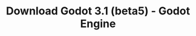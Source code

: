 ---
# Generated by /tools/generators/src/download_archive_generator !!! do not edit by hand !!!
title: 'Download Godot 3.1 (beta5) - Godot Engine'
type: 'download/archive'
name: '3.1'
flavor: 'beta5'
release_date: '2019-02-17T03:00:00-00:00'
release_notes: 'article/dev-snapshot-godot-3-1-beta-5/'
primaryPlatforms:
  - 'android.apk'
  - 'linux.64'
  - 'macos.universal'
  - 'windows.64'
  - 'linux_server.headless.64'
  - 'web'
  - 'templates'
links:
  android.apk:
    name: 'android.apk'
    title: 'Android'
    caption: 'Universal APK (ARM64 + ARMv7 + x86_64 + x86)'
    tags:
      - 'APK download'
      - 'ARM64/v7'
      - 'x86 (64 & 32 bit)'
    hosts:
      github_builds:
        regular: 'https://github.com/godotengine/godot-builds/releases/download/3.1-beta5/Godot_v3.1-beta5_android_editor.apk'
        mono: '#'
      github:
        regular: 'https://github.com/godotengine/godot/releases/download/3.1-beta5/Godot_v3.1-beta5_android_editor.apk'
        mono: '#'
  linux.64:
    name: 'linux.64'
    title: 'Linux'
    caption: 'Standard (x86_64)'
    tags:
      - '64 bit'
    hosts:
      github_builds:
        regular: 'https://github.com/godotengine/godot-builds/releases/download/3.1-beta5/Godot_v3.1-beta5_x11.64.zip'
        mono: 'https://github.com/godotengine/godot-builds/releases/download/3.1-beta5/Godot_v3.1-beta5_mono_x11_64.zip'
      github:
        regular: 'https://github.com/godotengine/godot/releases/download/3.1-beta5/Godot_v3.1-beta5_x11.64.zip'
        mono: 'https://github.com/godotengine/godot/releases/download/3.1-beta5/Godot_v3.1-beta5_mono_x11_64.zip'
  macos.universal:
    name: 'macos.universal'
    title: 'macOS'
    caption: 'Universal (x86_64 + Apple Silicon)'
    tags:
      - 'Intel/Apple Silicon'
      - '64 bit'
    hosts:
      github_builds:
        regular: 'https://github.com/godotengine/godot-builds/releases/download/3.1-beta5/Godot_v3.1-beta5_osx.universal.zip'
        mono: 'https://github.com/godotengine/godot-builds/releases/download/3.1-beta5/Godot_v3.1-beta5_mono_osx.universal.zip'
      github:
        regular: 'https://github.com/godotengine/godot/releases/download/3.1-beta5/Godot_v3.1-beta5_osx.universal.zip'
        mono: 'https://github.com/godotengine/godot/releases/download/3.1-beta5/Godot_v3.1-beta5_mono_osx.universal.zip'
  windows.64:
    name: 'windows.64'
    title: 'Windows'
    caption: 'Standard (x86_64)'
    tags:
      - '64 bit'
    hosts:
      github_builds:
        regular: 'https://github.com/godotengine/godot-builds/releases/download/3.1-beta5/Godot_v3.1-beta5_win64.exe.zip'
        mono: 'https://github.com/godotengine/godot-builds/releases/download/3.1-beta5/Godot_v3.1-beta5_mono_win64.zip'
      github:
        regular: 'https://github.com/godotengine/godot/releases/download/3.1-beta5/Godot_v3.1-beta5_win64.exe.zip'
        mono: 'https://github.com/godotengine/godot/releases/download/3.1-beta5/Godot_v3.1-beta5_mono_win64.zip'
  linux_server.headless.64:
    name: 'linux_server.headless.64'
    title: 'Linux Server'
    caption: 'Headless (x86_64)'
    tags:
      - '64 bit'
      - 'Headless'
    hosts:
      github_builds:
        regular: 'https://github.com/godotengine/godot-builds/releases/download/3.1-beta5/Godot_v3.1-beta5_linux_headless.64.zip'
        mono: 'https://github.com/godotengine/godot-builds/releases/download/3.1-beta5/Godot_v3.1-beta5_mono_linux_headless_64.zip'
      github:
        regular: 'https://github.com/godotengine/godot/releases/download/3.1-beta5/Godot_v3.1-beta5_linux_headless.64.zip'
        mono: 'https://github.com/godotengine/godot/releases/download/3.1-beta5/Godot_v3.1-beta5_mono_linux_headless_64.zip'
  web:
    name: 'web'
    title: 'Web editor'
    caption: ''
    tags:
      - 'Self-hosted'
      - 'Cross-platform'
    hosts:
      github_builds:
        regular: 'https://github.com/godotengine/godot-builds/releases/download/3.1-beta5/Godot_v3.1-beta5_web_editor.zip'
        mono: '#'
      github:
        regular: 'https://github.com/godotengine/godot/releases/download/3.1-beta5/Godot_v3.1-beta5_web_editor.zip'
        mono: '#'
  linux.32:
    name: 'linux.32'
    title: 'Linux'
    caption: 'Standard (x86)'
    tags:
      - '32 bit'
    hosts:
      github_builds:
        regular: 'https://github.com/godotengine/godot-builds/releases/download/3.1-beta5/Godot_v3.1-beta5_x11.32.zip'
        mono: 'https://github.com/godotengine/godot-builds/releases/download/3.1-beta5/Godot_v3.1-beta5_mono_x11_32.zip'
      github:
        regular: 'https://github.com/godotengine/godot/releases/download/3.1-beta5/Godot_v3.1-beta5_x11.32.zip'
        mono: 'https://github.com/godotengine/godot/releases/download/3.1-beta5/Godot_v3.1-beta5_mono_x11_32.zip'
  windows.32:
    name: 'windows.32'
    title: 'Windows'
    caption: 'Standard (x86)'
    tags:
      - '32 bit'
    hosts:
      github_builds:
        regular: 'https://github.com/godotengine/godot-builds/releases/download/3.1-beta5/Godot_v3.1-beta5_win32.exe.zip'
        mono: 'https://github.com/godotengine/godot-builds/releases/download/3.1-beta5/Godot_v3.1-beta5_mono_win32.zip'
      github:
        regular: 'https://github.com/godotengine/godot/releases/download/3.1-beta5/Godot_v3.1-beta5_win32.exe.zip'
        mono: 'https://github.com/godotengine/godot/releases/download/3.1-beta5/Godot_v3.1-beta5_mono_win32.zip'
  linux_server.64:
    name: 'linux_server.64'
    title: 'Linux Server'
    caption: 'Standard (x86_64)'
    tags:
      - '64 bit'
    hosts:
      github_builds:
        regular: 'https://github.com/godotengine/godot-builds/releases/download/3.1-beta5/Godot_v3.1-beta5_linux_server.64.zip'
        mono: 'https://github.com/godotengine/godot-builds/releases/download/3.1-beta5/Godot_v3.1-beta5_mono_linux_server_64.zip'
      github:
        regular: 'https://github.com/godotengine/godot/releases/download/3.1-beta5/Godot_v3.1-beta5_linux_server.64.zip'
        mono: 'https://github.com/godotengine/godot/releases/download/3.1-beta5/Godot_v3.1-beta5_mono_linux_server_64.zip'
  aar_library:
    name: 'aar_library'
    title: 'AAR library'
    caption: ''
    tags:
      - 'Android plugins'
      - 'Java'
      - 'Kotlin'
    hosts:
      github_builds:
        regular: 'https://github.com/godotengine/godot-builds/releases/download/3.1-beta5/godot-lib.3.1.beta5.release.aar'
        mono: 'https://github.com/godotengine/godot-builds/releases/download/3.1-beta5/godot-lib.3.1.beta5.mono.release.aar'
      github:
        regular: 'https://github.com/godotengine/godot/releases/download/3.1-beta5/godot-lib.3.1.beta5.release.aar'
        mono: 'https://github.com/godotengine/godot/releases/download/3.1-beta5/godot-lib.3.1.beta5.mono.release.aar'
  templates:
    name: 'templates'
    title: 'Export templates'
    caption: ''
    tags:
      - 'Used to export your games to all supported platforms'
    hosts:
      github_builds:
        regular: 'https://github.com/godotengine/godot-builds/releases/download/3.1-beta5/Godot_v3.1-beta5_export_templates.tpz'
        mono: 'https://github.com/godotengine/godot-builds/releases/download/3.1-beta5/Godot_v3.1-beta5_mono_export_templates.tpz'
      github:
        regular: 'https://github.com/godotengine/godot/releases/download/3.1-beta5/Godot_v3.1-beta5_export_templates.tpz'
        mono: 'https://github.com/godotengine/godot/releases/download/3.1-beta5/Godot_v3.1-beta5_mono_export_templates.tpz'
---